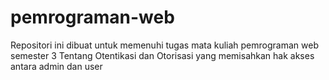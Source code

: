 # pemrograman-web

Repositori ini dibuat untuk memenuhi tugas mata kuliah pemrograman web semester 3
Tentang Otentikasi dan Otorisasi yang memisahkan hak akses antara admin dan user
